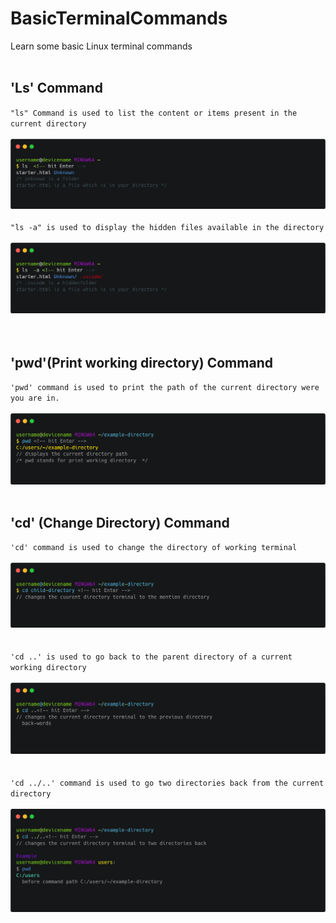 # BasicTerminalCommands
Learn some basic Linux terminal commands
<br>
<br>
<h2>'Ls' Command</h2>
<code>"ls" Command is used to list the content or items present in the current directory</code>
<br>
<br>
<img src="carbon (1).png" >
<br>
<br>
<code>"ls -a" is used to display the hidden files available in the directory</code>
<br>
<br>
<img src="list hidden files.png">
<br>
<br>
<br>
<h2>'pwd'(Print working directory) Command</h2>
<code>'pwd' command is used to print the path of the current directory were you are in.</code>
<br>
<br>
<img src="pwd.png">
<br>
<br>
<h2>'cd' (Change Directory) Command </h2>
<code>'cd' command is used to change the directory of working terminal</code>
<br>
<br>
<img src="cd.png">
<br>
<br>
<br>
<code>'cd ..' is used to go back to the parent directory of a current working directory</code>
<br>
<br>
<img src="cdd.png">
<br>
<br>
<br>
<code>'cd ../..' command is used to go two directories back from the current directory</code>
<br>
<br>
<img src="cd3.png">
<br>
<br>
